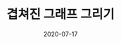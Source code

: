 ---
layout: post
title: "겹쳐진 그래프 그리기"
date: 2020-07-17
desc: "duplicated_graph"
keywords: python, pandas, matplotlib, pyplot
categories: [Data_analysis]
tags: [python, pandas,  matplotlib, pyplot]
---